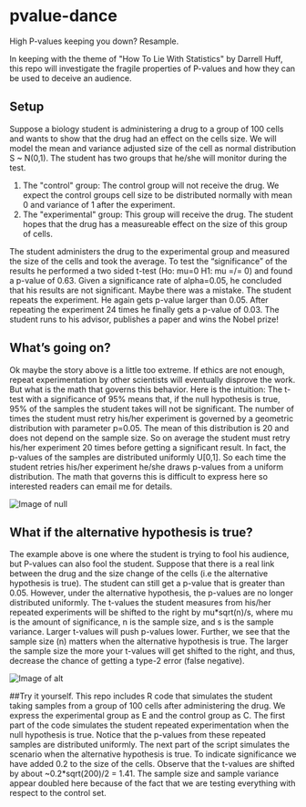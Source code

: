 # pvalue-dance
High P-values keeping you down? Resample.

In keeping with the theme of "How To Lie With Statistics" by Darrell Huff, this repo will investigate the fragile properties of P-values and how they can be used to deceive an audience.

## Setup
Suppose a biology student is administering a drug to a group of 100 cells and wants to show that the drug had an effect on the cells size.  We will model the mean and variance adjusted size of the cell as normal distribution S ~ N(0,1).  The student has two groups that he/she will monitor during the test.
  1. The "control" group:  The control group will not receive the drug.  We expect the control groups cell size to be distributed normally with mean 0 and variance of 1 after the experiment.
  2. The "experimental" group:  This group will receive the drug.  The student hopes that the drug has a measureable effect on the size of this group of cells.

The student administers the drug to the experimental group and measured the size of the cells and took the average.  To test the “significance” of the results he performed a two sided t-test (Ho: mu=0 H1: mu =/= 0) and found a p-value of 0.63.  Given a significance rate of alpha=0.05, he concluded that his results are not significant.  Maybe there was a mistake.  The student repeats the experiment.   He again gets p-value larger than 0.05.  After repeating the experiment 24 times he finally gets a p-value of 0.03.   The student runs to his advisor, publishes a paper and wins the Nobel prize!

## What’s going on?
Ok maybe the story above is a little too extreme.  If ethics are not enough, repeat experimentation by other scientists will eventually disprove the work.  But what is the math that governs this behavior. Here is the intuition:  The t-test with a significance of 95% means that, if the null hypothesis is true, 95% of the samples the student takes will not be significant.  The number of times the student must retry his/her experiment is governed by a geometric distribution with parameter p=0.05.  The mean of this distribution is 20 and does not depend on the sample size.  So on average the student must retry his/her experiment 20 times before getting a significant result.  In fact, the p-values of the samples are distributed uniformly U[0,1].  So each time the student retries his/her experiment he/she draws p-values from a uniform distribution.  The math that governs this is difficult to express here so interested readers can email me for details.

![Image of null](http://i.imgur.com/253AXk9.png)

## What if the alternative hypothesis is true? 
The example above is one where the student is trying to fool his audience, but P-values can also fool the student.  Suppose that there is a real link between the drug and the size change of the cells (i.e the alternative hypothesis is true). The student can still get a p-value that is greater than 0.05.  However, under the alternative hypothesis, the p-values are no longer distributed uniformly.  The t-values the student measures from his/her repeated experiments will be shifted to the right by mu*sqrt(n)/s, where mu is the amount of significance, n is the sample size, and s is the sample variance.  Larger t-values will push p-values lower.  Further, we see that the sample size (n) matters when the alternative hypothesis is true.  The larger the sample size the more your t-values will get shifted to the right, and thus, decrease the chance of getting a type-2 error (false negative).

![Image of alt](http://imgur.com/OU7nh8O.png)

##Try it yourself.
This repo includes R code that simulates the student taking samples from a group of 100 cells after administering the drug.  We express the experimental group as E and the control group as C.  The first part of the code simulates the student repeated experimentation when the null hypothesis is true.  Notice that the p-values from these repeated samples are distributed uniformly.  The next part of the script simulates the scenario when the alternative hypothesis is true.  To indicate significance we have added 0.2 to the size of the cells.  Observe that the t-values are shifted by about ~0.2*sqrt(200)/2 = 1.41.  The sample size and sample variance appear doubled here because of the fact that we are testing everything with respect to the control set.
